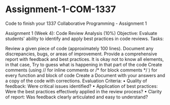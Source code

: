 # Assignment-1-COM-1337

Code to finish your 1337 Collaborative Programming - Assignment 1

Assignment 1 (Week 4): Code Review Analysis (10%)
Objective: Evaluate students' ability to identify and apply best practices in code reviews.
Tasks:

Review a given piece of code (approximately 100 lines).
Document any discrepancies, bugs, or areas of improvement.
Provide a comprehensive report with feedback and best practices.
It is okay not to know all elements, in that case, Try to guess what is happening in that part of the code
Create comments (using // for inline comments or /* for block comments */ ) for every function and block of code
Create a Document with your answers and a copy of the code with corrections.
Evaluation Criteria:
• Quality of feedback: Were critical issues identified?
• Application of best practices: Were the best practices effectively applied in the review process?
• Clarity of report: Was feedback clearly articulated and easy to understand?
